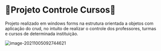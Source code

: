 # :book:Projeto Controle Cursos:book:
Projeto realizado em windows forms na estrutura orientada a objetos com aplicação do crud, no intuito de realizar o controle dos professores, turmas e cursos de determinada instituição.

![image-20211005092744621](C:\Users\marco\AppData\Roaming\Typora\typora-user-images\image-20211005092744621.png)

